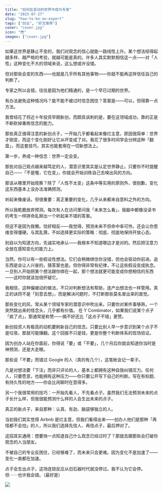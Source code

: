 ```yaml
---
title: "如何在变动的世界中成为专家"
date: "2025-07-27"
slug: "how-to-be-an-expert"
tags: ["创业", "好文推荐"]
cover: "cover.jpg"
icon: "😎"
images: ["cover.jpg"]
---
```

如果这世界是静止不变的，我们对观念的信心就能一路线性上升。某个想法经得起越多样、越严格的考验，就越可能是真的。许多人其实默默相信这一点——对「人性」这种变化不大的领域来说，这么想或许没错。



但对那些会变的东西——也就是几乎所有其他事物——你就不能再这样信任自己的判断了。



专家之所以会错，往往是因为他们精通的，是一个早已过期的世界。



有办法避免这种情况吗？能不能不被过时信念困住？答案是——可以，但得靠一点方法。



我曾经花了将近十年投资早期新创，而颇具讽刺的是，要在这领域成功，靠的正是不断砍掉重练信念的能力。



那些真正值得注意的新创点子，一开始几乎都看起来像烂主意，原因很简单：世界才刚变，而这个变化刚好让它从坏变成了对。我花了很多时间学会分辨这种「翻盘」，而这套技巧，其实也能套用在一切新想法上。



第一步，养成一种信念：世界一定会变。



那些对自己观点越来越笃定的人，潜意识里其实是认定世界静止。只要你不时提醒自己——「不是喔，它在变」，你就会开始训练自己去嗅出风的方向。



那该从哪里开始观察？除了「人性不太变」这条中等实用的原则外，很抱歉，变化这东西基本上没办法准确预测。



听起来像废话，但很重要：真正重要的变化，几乎从来都来自意料之外的方向。



所以我乾脆放弃预测。每次有人在访问里问我「未来怎么看」，我脑中都像没读书的考生一样拼命乱掰出一个听起来不错的答案。



但这不是因为我懒。恰好相反——我觉得，预测未来不但命中率可怜，还会让你思维变得僵硬。与其乱猜，不如选择更实际的策略：彻底、彻底地保持开放心态。



别自以为知道方向，先诚实地承认——我根本不知道哪边才是对的。然后把注意力全放在感知变化的能力上。



当然，你可以有一些假设性想法。它们会稍微绑住你没错，但也会驱动你前进。追东西是会让人兴奋的，猜答案也是。但你得非常有纪律，不让这些假设变成执念。
一旦别人开始把某个想法跟你绑在一起，那个想法就更可能变成你想相信的东西——这时你就该加倍怀疑它。



我相信，这种偏被动的做法，不只对判断想法有帮助，连产出想法也一样管用。真正的诀窍不是「刻意去想」，而是解决问题时，不打断那些莫名冒出来的直觉。



那些变化的风，常从某个领域专家的潜意识中吹出来。只要你对某件事够熟，一个突然跳出来的怪念头，几乎都有价值。
在 Y Combinator，如果我们说某个点子「疯了点」，那通常是称赞——搞不好还比「这点子不错」更赞。



新创投资人有极高的动机要刷新自己的信念。只要比别人早一步意识到某个点子不是垃圾，那就可能赚翻。这个回报不只是钱，更是你整个判断体系的现场验证。



因为创办人站在你面前，你得说「要」或「不要」，几个月后你就会知道你当时是神预测，还是大走眼。



那些说「不要」而错过 Google 的人（真的有几个），这笔帐会记一辈子。



凡是对想法要「下注」而非只评论的人，基本上都拥有这种自我纠错压力。任何人，只要愿意，也能拥有这种压力——你只要公开写下自己的判断。写在有标题、有持久性的地方——你会比闲聊时在意得多。



另一个我很常用的技巧：一开始先看人，不先看点子。虽然我们无法预测未来的点子长什么样，但我很能预测什么样的人会生出未来的点子。



真正的新点子，来自那种：认真、有劲、脑袋够独立的人。



当初我们其实觉得 Airbnb 是烂主意，但我们看得出来——创办人他们是那种「再怪都不会怕」的人，所以我们选择先信人、再信点子，最后押对了。



这招其实通用：想要快一点知道自己什么观念已经过时了？那就去跟那些会打破你观念的人当朋友。



不被自己的专业反困住，已经够难了，而未来只会更难。因为变化不是加速了——变化一直都在加速。



点子会生出点子，这场连锁反应从旧石器时代就没停过。我不认为它会停。
但⋯⋯也许我会错。（最好是）




![](https://prod-files-secure.s3.us-west-2.amazonaws.com/112d0858-5090-4d34-a606-b75eb8d65fd2/46476355-9cf3-4e99-9b7a-3531bc426380/1000202064.png?X-Amz-Algorithm=AWS4-HMAC-SHA256&X-Amz-Content-Sha256=UNSIGNED-PAYLOAD&X-Amz-Credential=ASIAZI2LB4665LFFK2Q3%2F20251022%2Fus-west-2%2Fs3%2Faws4_request&X-Amz-Date=20251022T122820Z&X-Amz-Expires=3600&X-Amz-Security-Token=IQoJb3JpZ2luX2VjEHQaCXVzLXdlc3QtMiJIMEYCIQDDDC047h5e9v1rHgKWM%2BEk%2BFoE0JDt0PfDMHUtTehKeQIhALYHR7uBBa2N%2FKrP9GBkjDGIkmg3TYNyHKFGY1N2AkoVKv8DCCwQABoMNjM3NDIzMTgzODA1IgwuEacVFBgSHtiw42gq3AMr4zz9tkrZAf6qMUVlYP6AvLAE93umG6IrvNH2wt6isiTCe%2BiCvJMCdhfxfXdx4XLsdtOjmoKi%2B1T7zzENjy9IR5Gok8iAOpSa8O2woQBi1ApaZGb0diWB0efAd80O0ViN0Lhi2xqHhpxFC4Qyp9VLcIeBvKj%2BDu7CDqCiiEiqILxOYMnpDg3Yo8%2BPwJ3UgjmlEu37%2FHp6hDm9IrmG7O22TspoUtBpUemuuUQQmpQRiJmq0C96O77kbvp4gGBEzatSBc1Uwe4w8Ba3%2FQkoarXBNDGeeGW6dJ08bOZX623IKR71%2F%2Fr3kIWOunewhywyRTQ4gldI%2FC%2FvOcYeR8Zs8iLzwefnPK0lVKYtXP0rIDUtoXrbNnKUm%2BUMdzrB11RthcoNYQOuV208AIQ5O6bFicbIxmufHXiatmsttc8c4FFvYmtLkYk0MGGmyEUNfKKwnvYOnv1VGBlE7cMxbXauZ1RS%2FNRyjbKF441zUv2KreL%2B5Lgp7EF2xD3QCZP%2B%2B6M667m3Ta1eEZu5Bs4HppqQirqQhffQeCmQ5EkIcADvUnLyIvTOeysjERFYCAc78J%2BFBQQGQ4skrEjbMTufiIFASiBIuiiuOcaMrWYYV57F%2Fbyo1SrPYrdWHy8AYTZQAjDi%2FOLHBjqkAf45LI6gV96dhsaTl7Hx93cAfPvtsohxRqntzl0aVTSOXKvp1jkLoKaC%2FdTe6hn2%2F89Pdwsf4hcCfICIEhRdCOC4FjDnmd%2BQBCaNqObhoja%2BIYlVxU0R1rfxoocVSEx6uqWIHJGY3FarjAdfVdSuYTnxH4wuKHf%2F9Bcr19nWCX0Go3ybyqHgbNO639oohZsaD6gp3FQC7UlDxJqdyUAwtx900%2Bit&X-Amz-Signature=f4c136a473d1bb2441abbad52bb7a7c1ec334f075824207fee160ea885205f4e&X-Amz-SignedHeaders=host&x-amz-checksum-mode=ENABLED&x-id=GetObject)


